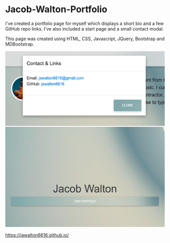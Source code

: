 # Jacob-Walton-Portfolio

I've created a portfolio page for myself which displays a short bio and a few GitHub repo links.
I've also included a start page and a small contact modal.

This page was created using HTML, CSS, Javascript, JQuery, Bootstrap and MDBootstrap.

![Modal screenshot](assets/imgs/modal-sc.png)
![Start page screenshot](assets/imgs/start-pg-sc.png)

https://jawalton6616.github.io/

